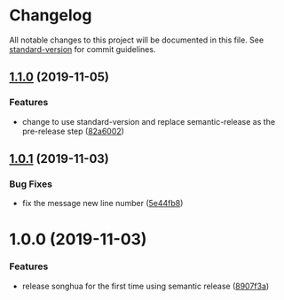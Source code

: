 # Changelog

All notable changes to this project will be documented in this file. See [standard-version](https://github.com/conventional-changelog/standard-version) for commit guidelines.

## [1.1.0](https://github.com/RonWang/Songhua/compare/v1.0.1...v1.1.0) (2019-11-05)


### Features

* change to use standard-version and replace semantic-release as the pre-release step ([82a6002](https://github.com/RonWang/Songhua/commit/82a60027e354f3d7fc8569f60cbcb5d673ba8063))

## [1.0.1](https://github.com/RonWang/Songhua/compare/v1.0.0...v1.0.1) (2019-11-03)


### Bug Fixes

* fix the message new line number ([5e44fb8](https://github.com/RonWang/Songhua/commit/5e44fb84a4b63ee9bdaf1f6ee204454c145ee620))

# 1.0.0 (2019-11-03)


### Features

* release songhua for the first time using semantic release ([8907f3a](https://github.com/RonWang/Songhua/commit/8907f3a4414fe1f0af2306397ef3649b10d23b90))
